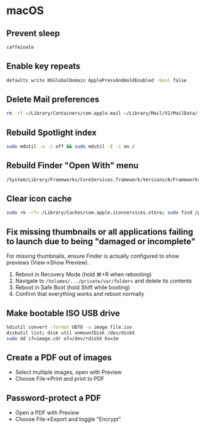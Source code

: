 # macOS

## Prevent sleep

```sh
caffeinate
```

## Enable key repeats

```sh
defaults write NSGlobalDomain ApplePressAndHoldEnabled -bool false
```

## Delete Mail preferences

```sh
rm -rf ~/Library/Containers/com.apple.mail ~/Library/Mail/V2/MailData/
```

## Rebuild Spotlight index

```sh
sudo mdutil -a -i off && sudo mdutil -E -i on /
```

## Rebuild Finder "Open With" menu

```sh
/System/Library/Frameworks/CoreServices.framework/Versions/A/Frameworks/LaunchServices.framework/Versions/A/Support/lsregister -kill -r -domain local -domain user;killall Finder
```

## Clear icon cache

```sh
sudo rm -rfv /Library/Caches/com.apple.iconservices.store; sudo find /private/var/folders/ \( -name com.apple.dock.iconcache -or -name com.apple.iconservices \) -exec rm -rfv {} \; ; sleep 3;sudo touch /Applications/* ; killall Dock; killall Finder
```


## Fix missing thumbnails or all applications failing to launch due to being "damaged or incomplete"

For missing thumbnails, ensure Finder is actually configured to show previews (View->Show Preview) .

1. Reboot in Recovery Mode (hold ⌘+R when rebooting)
2. Navigate to `/Volumes/.../private/var/folders` and delete its contents
3. Reboot in Safe Boot (hold Shift while booting)
4. Confirm that everything works and reboot normally

## Make bootable ISO USB drive

```sh
hdiutil convert -format UDTO -o image file.iso
diskutil list; disk util unmountDisk /dev/diskX
sudo dd if=image.cdr of=/dev/rdiskX bs=1m
```

## Create a PDF out of images

* Select multiple images, open with Preview
* Choose File->Print and print to PDF

## Password-protect a PDF

* Open a PDF with Preview
* Choose File->Export and toggle "Encrypt"
